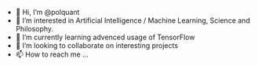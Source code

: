 - 👋 Hi, I’m @polquant
- 👀 I’m interested in Artificial Intelligence / Machine Learning, Science and Philosophy.
- 🌱 I’m currently learning advenced usage of TensorFlow
- 💞️ I’m looking to collaborate on interesting projects
- 📫 How to reach me ...

<!---
polquant/polquant is a ✨ special ✨ repository because its `README.md` (this file) appears on your GitHub profile.
You can click the Preview link to take a look at your changes.
--->
